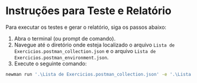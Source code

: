 # Instruções para Teste e Relatório

Para executar os testes e gerar o relatório, siga os passos abaixo:

1. Abra o terminal (ou prompt de comando).
2. Navegue até o diretório onde esteja localizado o arquivo `Lista de Exercicios.postman_collection.json` e o arquivo `Lista de Exercicios.postman_environment.json`.
3. Execute o seguinte comando:

```sh
newman run '.\Lista de Exercicios.postman_collection.json' -e '.\Lista de Exercicios.postman_environment.json' -r htmlextra
